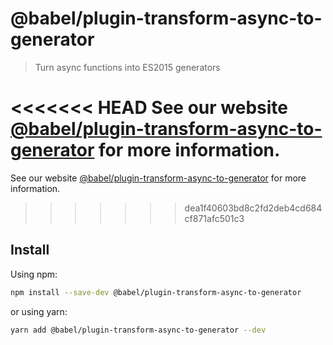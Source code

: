 # @babel/plugin-transform-async-to-generator

> Turn async functions into ES2015 generators

<<<<<<< HEAD
See our website [@babel/plugin-transform-async-to-generator](https://babeljs.io/docs/en/next/babel-plugin-transform-async-to-generator.html) for more information.
=======
See our website [@babel/plugin-transform-async-to-generator](https://babeljs.io/docs/en/babel-plugin-transform-async-to-generator) for more information.
>>>>>>> dea1f40603bd8c2fd2deb4cd684cf871afc501c3

## Install

Using npm:

```sh
npm install --save-dev @babel/plugin-transform-async-to-generator
```

or using yarn:

```sh
yarn add @babel/plugin-transform-async-to-generator --dev
```
